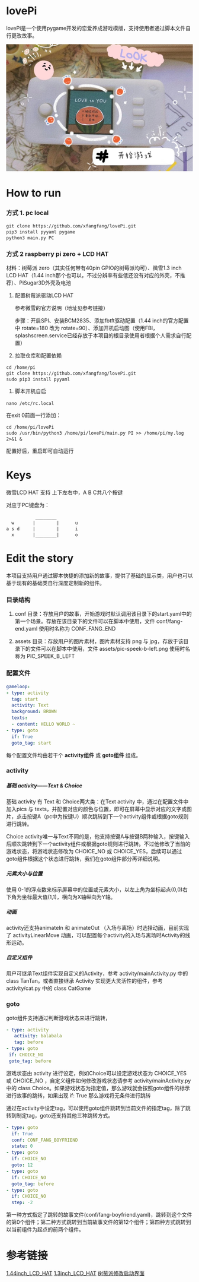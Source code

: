 # lovePi

lovePi是一个使用pygame开发的恋爱养成游戏模版，支持使用者通过脚本文件自行更改故事。



![WechatIMG279](assets/demo.jpeg)


# How to run

### 方式 1. pc local

```
git clone https://github.com/xfangfang/lovePi.git
pip3 install pyyaml pygame
python3 main.py PC
```

### 方式 2 raspberry pi zero + LCD HAT

材料：树莓派 zero（其实任何带有40pin GPIO的树莓派均可）、微雪1.3 inch LCD HAT（1.44 inch那个也可以，不过分辨率有些低还没有对应的外壳，不推荐）、PiSugar3D外壳及电池

1. 配置树莓派驱动LCD HAT

   参考微雪的官方说明（地址见参考链接）

   步骤：开启SPI、安装BCM2835、添加fbtft驱动配置（1.44 inch的官方配置中 rotate=180 改为 rotate=90）、添加开机启动图（使用FBI，splashscreen.service已经存放于本项目的根目录使用者根据个人需求自行配置）

2. 拉取仓库和配置依赖

  ```
cd /home/pi
git clone https://github.com/xfangfang/lovePi.git
sudo pip3 install pyyaml
  ```

<!--默认分辨率为 240*240 适配waveshare 1.3 inch LCD HAT，如需更改分辨率请到 var.py 文件修改 HEIGHT 与 WIDTH 到新的值。-->

1. 脚本开机自启

`nano /etc/rc.local`

在exit 0前面一行添加：

```
cd /home/pi/lovePi
sudo /usr/bin/python3 /home/pi/lovePi/main.py PI >> /home/pi/my.log  2>&1 &
```

配置好后，重启即可自动运行



# Keys

微雪LCD HAT 支持 上下左右中，A B C共八个按键

对应于PC键盘为：

```
           ________
  w       |        |      u
a s d     |        |      i
  x       |________|      o

```



# Edit the story

本项目支持用户通过脚本快捷的添加新的故事，提供了基础的显示类，用户也可以基于现有的基础类自行深度定制新的组件。

### 目录结构

1. conf 目录：存放用户的故事，开始游戏时默认调用该目录下的start.yaml中的第一个场景。存放在该目录下的文件可以在脚本中使用，文件 conf/fang-end.yaml 使用时名称为 CONF_FANG_END

2. assets 目录：存放用户的图片素材，图片素材支持 png 与 jpg，存放于该目录下的文件可以在脚本中使用，文件 assets/pic-speek-b-left.png 使用时名称为 PIC_SPEEK_B_LEFT

### 配置文件

```yaml
gameloop:
- type: activity
  tag: start
  activity: Text
  background: BROWN
  texts:
  - content: HELLO WORLD ~
- type: goto
  if: True
  goto_tag: start

```

每个配置文件均由若干个 **activity组件** 或 **goto组件** 组成。

### activity

##### 基础 activity——Text & Choice

基础 activity 有 Text 和 Choice两大类：在Text activity 中，通过在配置文件中加入pics 与 texts，并配置对应的颜色与位置，即可在屏幕中显示对应的文字或图片，点击按键A（pc中为按键U）顺次跳转到下一个activity组件或根据goto规则进行跳转。

Choice activity唯一与Text不同的是，他支持按键A与按键B两种输入，按键输入后顺次跳转到下一个activity组件或根据goto规则进行跳转。不过他修改了当前的游戏状态，将游戏状态修改为 CHOICE_NO 或 CHOICE_YES，后续可以通过goto组件根据这个状态进行跳转，我们在goto组件部分再详细说明。

##### 元素大小与位置

使用 0-1的浮点数来标示屏幕中的位置或元素大小，以左上角为坐标起点(0,0)右下角为坐标最大值(1,1)，横向为X轴纵向为Y轴。

##### 动画

activity还支持animateIn 和 animateOut （入场与离场）时选择动画，目前实现了 activityLinearMove 动画，可以配置每个activity的入场与离场时Activity的线形运动。

##### 自定义组件

用户可继承Text组件实现自定义的Activity，参考 activity/mainActivity.py 中的 class TanTan。或者直接继承 Activity 实现更大灵活性的组件，参考 activity/cat.py 中的 class CatGame

### goto

goto组件支持通过判断游戏状态来进行跳转，

 ```yaml
- type: activity
	activity: balabala
	tag: before
- type: goto
  if: CHOICE_NO
  goto_tag: before
 ```

游戏状态由 activity 进行设定，例如Choice可以设定游戏状态为 CHOICE_YES 或 CHOICE_NO ，自定义组件如何修改游戏状态请参考  activity/mainActivity.py 中的 class Choice。如果游戏状态为指定值，那么游戏就会按照goto组件的标示进行故事的跳转，如果出现 if: True 那么游戏将无条件进行跳转

通过在activity中设定tag，可以使用goto组件跳转到当前文件的指定tag，除了跳转到制定tag，goto还支持其他三种跳转方式。

```yaml
- type: goto
  if: True
  conf: CONF_FANG_BOYFRIEND
  state: 0
- type: goto
  if: CHOICE_NO
  goto: 12
- type: goto
  if: CHOICE_NO
  goto_tag: before
- type: goto
  if: CHOICE_NO
  step: -2
```

第一种方式指定了跳转的故事文件(conf/fang-boyfriend.yaml)，跳转到这个文件的第0个组件；第二种方式跳转到当前故事文件的第12个组件；第四种方式跳转到以当前组件为起点的前两个组件。






# 参考链接

[1.44inch_LCD_HAT](http://www.waveshare.net/wiki/1.44inch_LCD_HAT)
[1.3inch_LCD_HAT](http://www.waveshare.net/wiki/1.3inch_LCD_HAT)
[树莓派修改启动界面](https://www.cnblogs.com/Java-Script/p/11095826.html)

